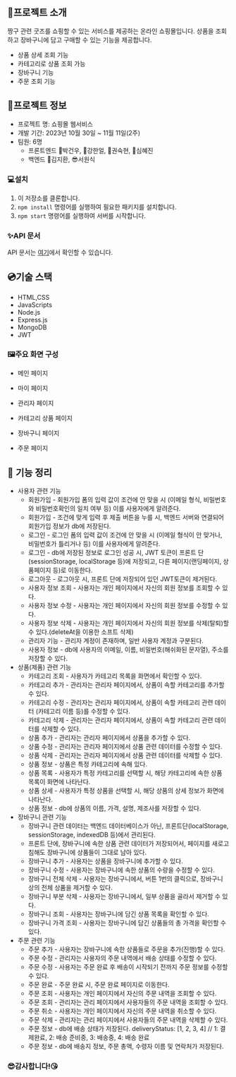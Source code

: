 ## 🎁프로젝트 소개

짱구 관련 굿즈를 쇼핑할 수 있는 서비스를 제공하는 온라인 쇼핑몰입니다. 
상품을 조회하고 장바구니에 담고 구매할 수 있는 기능을 제공합니다.

- 상품 상세 조회 기능
- 카테고리로 상품 조회 가능
- 장바구니 기능
- 주문 조회 기능

## 🔌프로젝트 정보

- 프로젝트 명: 쇼핑몰 웹서비스
- 개발 기간: 2023년 10월 30일 ~ 11월 11일(2주)
- 팀원: 6명
    - 프론트엔드
        👨박건우, 👦강한얼, 👧권숙현, 👩심혜진
    - 백엔드
        🧑김지환, 😎서원식

### 💻설치

1. 이 저장소를 클론합니다.
2. `npm install` 명령어를 실행하여 필요한 패키지를 설치합니다.
3. `npm start` 명령어를 실행하여 서버를 시작합니다.

### ✨API 문서

API 문서는 [여기](https://documenter.getpostman.com/view/30669436/2s9YXh5NWB)에서 확인할 수 있습니다.

## 💿기술 스택
- HTML,CSS
- JavaScripts
- Node.js
- Express.js
- MongoDB
- JWT

### 🖼주요 화면 구성

 - 메인 페이지

 - 마이 페이지

 - 관리자 페이지

 - 카테고리 상품 페이지

 - 장바구니 페이지

 - 주문 페이지

## 🚨 기능 정리

- 사용자 관련 기능
    - 회원가입 - 회원가입 폼의 입력 값이 조건에 안 맞을 시 (이메일 형식, 비밀번호와 비밀번호확인의 일치 여부 등) 이를 사용자에게 알려준다.
    - 회원가입 - 조건에 맞게 입력 후 제출 버튼을 누를 시, 백엔드 서버와 연결되어 회원가입 정보가 db에 저장된다.
    - 로그인 - 로그인 폼의 입력 값이 조건에 안 맞을 시 (이메일 형식이 안 맞거나, 비밀번호가 틀리거나 등) 이를 사용자에게 알려준다.
    - 로그인 - db에 저장된 정보로 로그인 성공 시, JWT 토큰이 프론트 단(sessionStorage, localStorage 등)에 저장되고, 다른 페이지(랜딩페이지, 상품페이지 등)로 이동한다.
    - 로그아웃 - 로그아웃 시, 프론트 단에 저장되어 있던 JWT토큰이 제거된다.
    - 사용자 정보 조회 - 사용자는 개인 페이지에서 자신의 회원 정보를 조회할 수 있다.
    - 사용자 정보 수정 -  사용자는 개인 페이지에서 자신의 회원 정보를 수정할 수 있다.
    - 사용자 정보 삭제 -  사용자는 개인 페이지에서 자신의 회원 정보를 삭제(탈퇴)할 수 있다.(deleteAt을 이용한 소프트 삭제)
    - 관리자 기능 - 관리자 계정이 존재하며, 일반 사용자 계정과 구분된다.
    - 사용자 정보 - db에 사용자의 이메일, 이름, 비밀번호(해쉬화된 문자열), 주소를 저장할 수 있다.
- 상품(제품) 관련 기능
    - 카테고리 조회 - 사용자가 카테고리 목록을 화면에서 확인할 수 있다.
    - 카테고리 추가 - 관리자는 관리자 페이지에서, 상품이 속할 카테고리를 추가할 수 있다.
    - 카테고리 수정 - 관리자는 관리자 페이지에서, 상품이 속할 카테고리 관련 데이터 (카테고리 이름 등)를 수정할 수 있다.
    - 카테고리 삭제 - 관리자는 관리자 페이지에서, 상품이 속할 카테고리 관련 데이터를 삭제할 수 있다.
    - 상품 추가 - 관리자는 관리자 페이지에서 상품을 추가할 수 있다.
    - 상품 수정 - 관리자는 관리자 페이지에서 상품 관련 데이터를 수정할 수 있다.
    - 상품 삭제 - 관리자는 관리자 페이지에서 상품 관련 데이터를 삭제할 수 있다.
    - 상품 정보 - 상품은 특정 카테고리에 속해 있다.
    - 상품 목록 - 사용자가 특정 카테고리를 선택할 시, 해당 카테고리에 속한 상품 목록이 화면에 나타난다.
    - 상품 상세 - 사용자가 특정 상품을 선택할 시, 해당 상품의 상세 정보가 화면에 나타난다.
    - 상품 정보 - db에 상품의 이름, 가격, 설명, 제조사를 저장할 수 있다.
- 장바구니 관련 기능
    - 장바구니 관련 데이터는 백엔드 데이터베이스가 아닌, 프론트단(localStorage, sessionStorage, indexedDB 등)에서 관리된다.
    - 프론트 단에, 장바구니에 속한 상품 관련 데이터가 저장되어서, 페이지를 새로고침해도 장바구니에 상품들이 그대로 남아 있다.
    - 장바구니 추가 - 사용자는 상품을 장바구니에 추가할 수 있다.
    - 장바구니 수정 - 사용자는 장바구니에 속한 상품의 수량을 수정할 수 있다.
    - 장바구니 전체 삭제 - 사용자는 장바구니에서, 버튼 1번의 클릭으로, 장바구니 상의 전체 상품을 제거할 수 있다.
    - 장바구니 부분 삭제 - 사용자는 장바구니에서, 일부 상품을 골라서 제거할 수 있다.
    - 장바구니 조회 - 사용자는 장바구니에 담긴 상품 목록을 확인할 수 있다.
    - 장바구니 가격 조회 - 사용자는 장바구니에 담긴 상품들의 총 가격을 확인할 수 있다.
- 주문 관련 기능
    - 주문 추가 - 사용자는 장바구니에 속한 상품들로 주문을 추가(진행)할 수 있다.
    - 주문 수정 - 관리자는 사용자의 주문 내역에서 배송 상태를 수정할 수 있다.
    - 주문 수정 - 사용자는 주문 완료 후 배송이 시작되기 전까지 주문 정보를 수정할 수 있다.
    - 주문 완료 - 주문 완료 시, 주문 완료 페이지로 이동한다.
    - 주문 조회 - 사용자는 개인 페이지에서 자신의 주문 내역을 조회할 수 있다.
    - 주문 조회 - 관리자는 관리 페이지에서 사용자들의 주문 내역을 조회할 수 있다.
    - 주문 취소 - 사용자는 개인 페이지에서 자신의 주문 내역을 취소할 수 있다.
    - 주문 삭제 - 관리자는 관리 페이지에서 사용자들의 주문 내역을 삭제할 수 있다.
    - 주문 정보 - db에 배송 상태가 저장된다.
                 deliveryStatus: [1, 2, 3, 4] // 1: 결제완료, 2: 배송 준비중, 3: 배송중, 4: 배송 완료
    - 주문 정보 - db에 배송지 정보, 주문 총액, 수령자 이름 및 연락처가 저장된다.

### 😎감사합니다!😘
